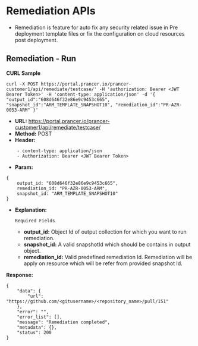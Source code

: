 **Remediation APIs**
===

- Remediation is feature for auto fix any security related issue in Pre deployment template files or fix the configuration on cloud resources post deployment.

**Remediation - Run**
---

**CURL Sample**
```
curl -X POST https://portal.prancer.io/prancer-customer1/api/remediate/testcase/' -H 'authorization: Bearer <JWT Bearer Token>' -H 'content-type: application/json' -d '{ "output_id":"608d646f32e86e9c9453c665", "snapshot_id":"ARM_TEMPLATE_SNAPSHOT10", "remediation_id":"PR-AZR-0053-ARM" }'
```

- **URL:** https://portal.prancer.io/prancer-customer1/api/remediate/testcase/
- **Method:** POST
- **Header:**
```
    - content-type: application/json
    - Authorization: Bearer <JWT Bearer Token>
```
- **Param:**
```
{
	output_id: "608d646f32e86e9c9453c665",
    remediation_id: "PR-AZR-0053-ARM",
    snapshot_id: "ARM_TEMPLATE_SNAPSHOT10"
}
```
- **Explanation:**

    `Required Fields`

    - **output_id:** Object Id of output collection for which you want to run remediation.
    - **snapshot_id:** A valid snapshotId which should be contains in output object.
    - **remediation_id:** Valid predefined remediation Id. Remediation will be apply on resource which will be refer from provided snapshot Id.

 
**Response:**
```
{
    "data": {
        "url": "https://github.com/<gitusername>/<repository_name>/pull/151"
    },
    "error": "",
    "error_list": [],
    "message": "Remediation completed",
    "metadata": {},
    "status": 200
}
```
